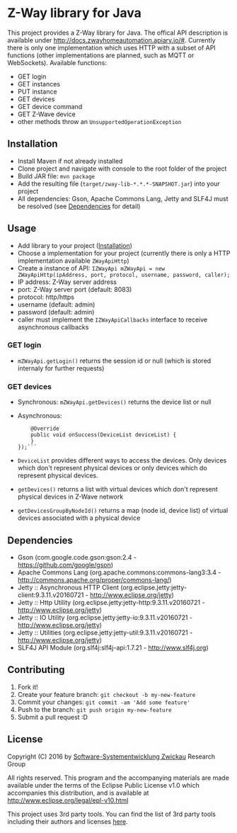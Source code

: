 # Z-Way library for Java

This project provides a Z-Way library for Java. The offical API description is available under http://docs.zwayhomeautomation.apiary.io/#. Currently there is only one implementation which uses HTTP with a subset of API functions (other implementations are planned, such as MQTT or WebSockets). Available functions:

- GET login
- GET instances
- PUT instance
- GET devices
- GET device command
- GET Z-Wave device
- other methods throw an `UnsupportedOperationException`

## Installation

- Install Maven if not already installed
- Clone project and navigate with console to the root folder of the project
- Build JAR file: `mvn package`
- Add the resulting file (`target/zway-lib-*.*.*-SNAPSHOT.jar`) into your project 
- All dependencies: Gson, Apache Commons Lang, Jetty and SLF4J must be resolved (see [Dependencies](#dependencies) for detail)

## Usage

- Add library to your project ([Installation](#installation))
- Choose a implementation for your project (currently there is only a HTTP implementation available `ZWayApiHttp`)
- Create a instance of API: `IZWayApi mZWayApi = new ZWayApiHttp(ipAddress, port, protocol, username, password, caller);`
 - IP address: Z-Way server address
 - port: Z-Way server port (default: 8083)
 - protocol: http/https
 - username (default: admin)
 - password (default: admin)
 - caller must implement the `IZWayApiCallbacks` interface to receive asynchronous callbacks
 
### GET login
- `mZWayApi.getLogin()` returns the session id or null (which is stored internaly for further requests)

### GET devices

- Synchronous: ```mZWayApi.getDevices()``` returns the device list or null
- Asynchronous: 
 
    ```getDevices(new IZWayCallback<DeviceList>() {
        @Override
        public void onSuccess(DeviceList deviceList) {
        }
    });```
- `DeviceList` provides different ways to access the devices. Only devices which don't represent physical devices or only devices which do represent physical devices.
 - `getDevices()` returns a list with virtual devices which don't represent physical devices in Z-Wave network
 - `getDevicesGroupByNodeId()` returns a map (node id, device list) of virtual devices associated with a physical device

## Dependencies

- Gson (com.google.code.gson:gson:2.4 - https://github.com/google/gson)
- Apache Commons Lang (org.apache.commons:commons-lang3:3.4 - http://commons.apache.org/proper/commons-lang/)
- Jetty :: Asynchronous HTTP Client (org.eclipse.jetty:jetty-client:9.3.11.v20160721 - http://www.eclipse.org/jetty)
- Jetty :: Http Utility (org.eclipse.jetty:jetty-http:9.3.11.v20160721 - http://www.eclipse.org/jetty)
- Jetty :: IO Utility (org.eclipse.jetty:jetty-io:9.3.11.v20160721 - http://www.eclipse.org/jetty)
- Jetty :: Utilities (org.eclipse.jetty:jetty-util:9.3.11.v20160721 - http://www.eclipse.org/jetty)
- SLF4J API Module (org.slf4j:slf4j-api:1.7.21 - http://www.slf4j.org)

## Contributing

1. Fork it!
2. Create your feature branch: `git checkout -b my-new-feature`
3. Commit your changes: `git commit -am 'Add some feature'`
4. Push to the branch: `git push origin my-new-feature`
5. Submit a pull request :D

## License

Copyright (C) 2016 by [Software-Systementwicklung Zwickau](http://www.software-systementwicklung.de/) Research Group

All rights reserved. This program and the accompanying materials
are made available under the terms of the Eclipse Public License v1.0
which accompanies this distribution, and is available at
http://www.eclipse.org/legal/epl-v10.html

This project uses 3rd party tools. You can find the list of 3rd party tools including their authors and licenses [here](LICENSE-3RD-PARTY.txt).